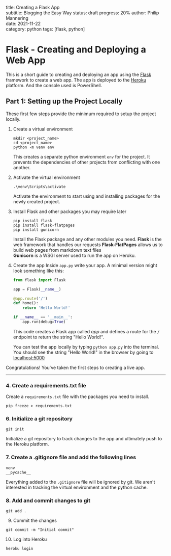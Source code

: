 title: Creating a Flask App  
subtitle: Blogging the Easy Way
status: draft
progress: 20%
author: Philip Mannering  
date: 2021-11-22  
category: python
tags: [flask, python]  

# Flask - Creating and Deploying a Web App

This is a short guide to creating and deploying an app using the [Flask](http://flask.pocoo.org/) framework to create a web app. The app is deployed to the [Heroku](https://www.heroku.com/) platform. And the console used is PowerShell.

## Part 1: Setting up the Project Locally

These first few steps provide the minimum required to setup the project locally.

1. Create a virtual environment
    ```
    mkdir <project_name>
    cd <project_name>
    python -m venv env
    ```
    This creates a separate python environment `env` for the project. It prevents the dependencies of other projects from conflicting with one another.

1. Activate the virtual environment
    ```
    .\venv\Scripts\activate
    ```
    Activate the environment to start using and installing packages for the newly created project.

1. Install Flask and other packages you may require later
    ```
    pip install flask
    pip install flask-flatpages
    pip install gunicorn
    ```
    Install the Flask package and any other modules you need. 
    **Flask** is the web framework that handles our requests
    **Flask-FlatPages** allows us to build web pages from markdown text files  
    **Gunicorn** is a WSGI server used to run the app on Heroku.

1. Create the app
    Inside `app.py` write your app. A minimal version might look something like this:
    ```python
    from flask import Flask

    app = Flask(__name__)

    @app.route('/')
    def home():
        return 'Hello World!'

    if __name__ == '__main__':
        app.run(debug=True)
    ```
    This code creates a Flask app called _app_ and defines a route for the `/` endpoint to return the string "Hello World!".

    You can test the app locally by typing `python app.py` into the terminal. You should see the string "Hello World!" in the browser by going to [localhost:5000](http://localhost:5000/)

Congratulations! You've taken the first steps to creating a live app.

---




### 4. Create a requirements.txt file
Create a `requirements.txt` file with the packages you need to install.
```
pip freeze > requirements.txt
```

### 6. Initialize a git repository
```
git init
```
Initialize a git repository to track changes to the app and ultimately push to the Heroku platform.


### 7. Create a .gitignore file and add the following lines
```
venv
__pycache__
```
Everything added to the `.gitignore` file will be ignored by git. We aren't interested in tracking the virtual environment and the python cache.

### 8. Add and commit changes to git
```
git add .
```
9. Commit the changes
```
git commit -m "Initial commit"
```
10. Log into Heroku
```
heroku login
```


